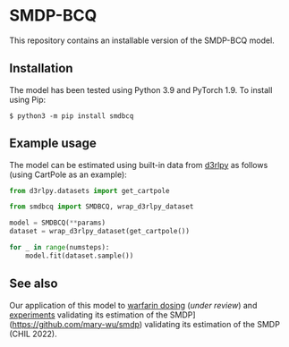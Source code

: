 # SMDP-BCQ

This repository contains an installable version of the SMDP-BCQ model.

## Installation

The model has been tested using Python 3.9 and PyTorch 1.9. To install using Pip:

    $ python3 -m pip install smdbcq

## Example usage

The model can be estimated using built-in data from [d3rlpy](https://github.com/takuseno/d3rlpy) as follows (using CartPole as an example):

```python
from d3rlpy.datasets import get_cartpole

from smdbcq import SMDBCQ, wrap_d3rlpy_dataset

model = SMDBCQ(**params)
dataset = wrap_d3rlpy_dataset(get_cartpole())

for _ in range(numsteps):
    model.fit(dataset.sample())
```

## See also

Our application of this model to [warfarin dosing](https://github.com/hamilton-health-sciences/warfarin) (*under review*) and [experiments](https://github.com/mary-wu/smdp) validating its estimation of the SMDP](https://github.com/mary-wu/smdp) validating its estimation of the SMDP (CHIL 2022).
